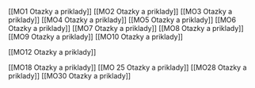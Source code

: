 [[MO1 Otazky a priklady]]
[[MO2 Otazky a priklady]]
[[MO3 Otazky a priklady]]
[[MO4 Otazky a priklady]]
[[MO5 Otazky a priklady]]
[[MO6 Otazky a priklady]]
[[MO7 Otazky a priklady]]
[[MO8 Otazky a priklady]]
[[MO9 Otazky a priklady]]
[[MO10 Otazky a priklady]]


[[MO12 Otazky a priklady]]

[[MO18 Otazky a priklady]]
[[MO 25 Otazky a priklady]]
[[MO28 Otazky a priklady]]
[[MO30 Otazky a priklady]]




